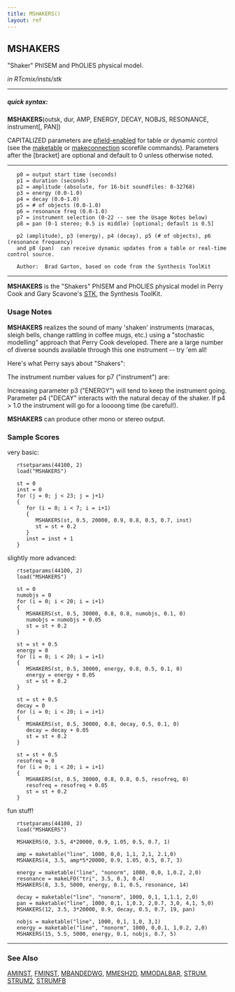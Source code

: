 ```yaml
---
title: MSHAKERS()
layout: ref
---
```


## MSHAKERS

"Shaker" PhISEM and PhOLIES physical model.

*in RTcmix/insts/stk*  
  

-----

##### quick syntax:

**MSHAKERS**(outsk, dur, AMP, ENERGY, DECAY, NOBJS, RESONANCE,
instrument\[, PAN\])

CAPITALIZED parameters are [pfield-enabled](pfield-enabled.html) for
table or dynamic control (see the
[maketable](../scorefile/maketable.html) or
[makeconnection](../scorefile/makeconnection.html) scorefile
commands). Parameters after the \[bracket\] are optional and default to
0 unless otherwise noted.

-----

  

``` 
   p0 = output start time (seconds)
   p1 = duration (seconds)
   p2 = amplitude (absolute, for 16-bit soundfiles: 0-32768)
   p3 = energy (0.0-1.0)
   p4 = decay (0.0-1.0)
   p5 = # of objects (0.0-1.0)
   p6 = resonance freq (0.0-1.0)
   p7 = instrument selection (0-22 -- see the Usage Notes below)
   p8 = pan (0-1 stereo; 0.5 is middle) [optional; default is 0.5]

   p2 (amplitude), p3 (energy), p4 (decay), p5 (# of objects), p6 (resonance frequency)
   and p8 (pan)  can receive dynamic updates from a table or real-time control source.

   Author:  Brad Garton, based on code from the Synthesis ToolKit
```

  

-----

  
**MSHAKERS** is the "Shakers" PhISEM and PhOLIES physical model in Perry
Cook and Gary Scavone's
[STK](http://www.cs.princeton.edu/~prc/NewWork.php#STK), the Synthesis
ToolKit. <span id="usage_notes"></span>

### Usage Notes

**MSHAKERS** realizes the sound of many 'shaken' instruments (maracas,
sleigh bells, change rattling in coffee mugs, etc.) using a "stochastic
modelling" approach that Perry Cook developed. There are a large number
of diverse sounds available through this one instrument -- try 'em all\!

Here's what Perry says about "Shakers":

The instrument number values for p7 ("instrument") are:

Increasing parameter p3 ("ENERGY") will tend to keep the instrument
going. Parameter p4 ("DECAY" interacts with the natural decay of the
shaker. If p4 \> 1.0 the instrument will go for a loooong time (be
careful\!).

**MSHAKERS** can produce other mono or stereo output.

### Sample Scores

very basic:

``` 
   rtsetparams(44100, 2)
   load("MSHAKERS")

   st = 0
   inst = 0
   for (j = 0; j < 23; j = j+1)
   {
      for (i = 0; i < 7; i = i+1)
      {
         MSHAKERS(st, 0.5, 20000, 0.9, 0.8, 0.5, 0.7, inst)
         st = st + 0.2
      }
      inst = inst + 1
   }
```

  
  
slightly more advanced:

``` 
   rtsetparams(44100, 2)
   load("MSHAKERS")

   st = 0
   numobjs = 0
   for (i = 0; i < 20; i = i+1)
   {
      MSHAKERS(st, 0.5, 30000, 0.8, 0.8, numobjs, 0.1, 0)
      numobjs = numobjs + 0.05
      st = st + 0.2
   }

   st = st + 0.5
   energy = 0
   for (i = 0; i < 20; i = i+1)
   {
      MSHAKERS(st, 0.5, 30000, energy, 0.8, 0.5, 0.1, 0)
      energy = energy + 0.05
      st = st + 0.2
   }

   st = st + 0.5
   decay = 0
   for (i = 0; i < 20; i = i+1)
   {
      MSHAKERS(st, 0.5, 30000, 0.8, decay, 0.5, 0.1, 0)
      decay = decay + 0.05
      st = st + 0.2
   }

   st = st + 0.5
   resofreq = 0
   for (i = 0; i < 20; i = i+1)
   {
      MSHAKERS(st, 0.5, 30000, 0.8, 0.8, 0.5, resofreq, 0)
      resofreq = resofreq + 0.05
      st = st + 0.2
   }
```

  
  
fun stuff\!

``` 
   rtsetparams(44100, 2)
   load("MSHAKERS")

   MSHAKERS(0, 3.5, 4*20000, 0.9, 1.05, 0.5, 0.7, 1)

   amp = maketable("line", 1000, 0,0, 1,1, 2,1, 2.1,0)
   MSHAKERS(4, 3.5, amp*5*20000, 0.9, 1.05, 0.5, 0.7, 3)

   energy = maketable("line", "nonorm", 1000, 0,0, 1,0.2, 2,0)
   resonance = makeLFO("tri", 3.5, 0.3, 0.4)
   MSHAKERS(8, 3.5, 5000, energy, 0.1, 0.5, resonance, 14)

   decay = maketable("line", "nonorm", 1000, 0,1, 1,1.1, 2,0)
   pan = maketable("line", 1000, 0,1, 1,0.3, 2,0.7, 3,0, 4,1, 5,0)
   MSHAKERS(12, 3.5, 3*20000, 0.9, decay, 0.5, 0.7, 19, pan)

   nobjs = maketable("line", 1000, 0,1, 1,0, 3,1)
   energy = maketable("line", "nonorm", 1000, 0,0.1, 1,0.2, 2,0)
   MSHAKERS(15, 5.5, 5000, energy, 0.1, nobjs, 0.7, 5)
```

  

-----

### See Also

[AMINST](AMINST.html), [FMINST](FMINST.html),
[MBANDEDWG](MBANDEDWG.html), [MMESH2D](MMESH2D.html),
[MMODALBAR](MMODALBAR.html), [STRUM](STRUM.html), [STRUM2](STRUM2.html),
[STRUMFB](STRUMFB.html)
